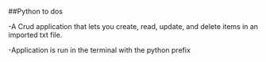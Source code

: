 ##Python to dos

-A Crud application that lets you create, read, update, and delete items in an imported txt file.

-Application is run in the terminal with the python prefix

